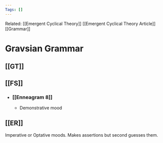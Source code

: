 ```yaml
---
Tags: []
---
```

Related: [[Emergent Cyclical Theory]] [[Emergent Cyclical Theory Article]] [[Grammar]]
# Gravsian Grammar

## [[GT]]

## [[FS]]
- ### [[Enneagram 8]]
	- Demonstrative mood

## [[ER]]
Imperative or Optative moods. Makes assertions but second guesses them. 


